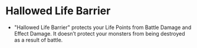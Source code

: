# Hallowed Life Barrier

*   "Hallowed Life Barrier" protects your Life Points from Battle Damage and Effect Damage. It doesn’t protect your monsters from being destroyed as a result of battle.
